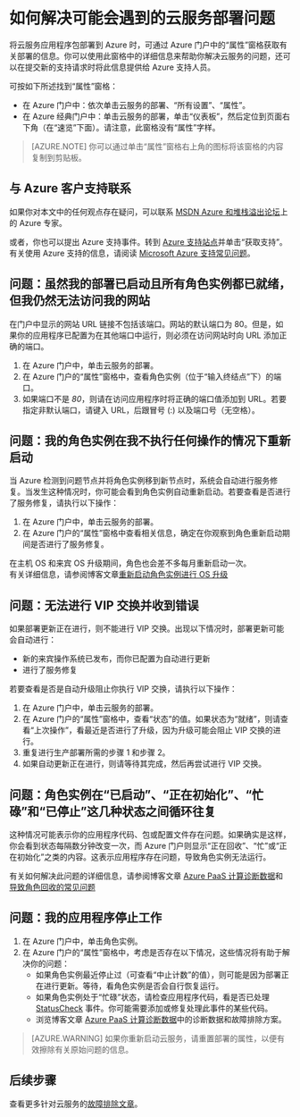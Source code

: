 <properties
 pageTitle="排查云服务部署问题 | Microsoft Azure"
 description="将云服务部署到 Azure 时，你可能会遇到几个常见问题。本文提供了部分问题的解决方案。"
   services="cloud-services"
   documentationCenter=""
   authors="dalechen"
   manager="msmets"
   editor=""
   tags="top-support-issue"/>
<tags
   ms.service="cloud-services"
   ms.date="01/07/2016"
   wacn.date="02/26/2016" />

# 如何解决可能会遇到的云服务部署问题

将云服务应用程序包部署到 Azure 时，可通过 Azure 门户中的“属性”窗格获取有关部署的信息。你可以使用此窗格中的详细信息来帮助你解决云服务的问题，还可以在提交新的支持请求时将此信息提供给 Azure 支持人员。

可按如下所述找到“属性”窗格：

* 在 Azure 门户中：依次单击云服务的部署、“所有设置”、“属性”。
* 在 Azure 经典门户中：单击云服务的部署，单击“仪表板”，然后定位到页面右下角（在“速览”下面）。请注意，此窗格没有“属性”字样。

> [AZURE.NOTE] 你可以通过单击“属性”窗格右上角的图标将该窗格的内容复制到剪贴板。

## 与 Azure 客户支持联系

如果你对本文中的任何观点存在疑问，可以联系 [MSDN Azure 和堆栈溢出论坛](/support/forums)上的 Azure 专家。

或者，你也可以提出 Azure 支持事件。转到 [Azure 支持站点](/support/contact)并单击“获取支持”。有关使用 Azure 支持的信息，请阅读 [Microsoft Azure 支持常见问题](/support/faq)。



## 问题：虽然我的部署已启动且所有角色实例都已就绪，但我仍然无法访问我的网站

在门户中显示的网站 URL 链接不包括该端口。网站的默认端口为 80。但是，如果你的应用程序已配置为在其他端口中运行，则必须在访问网站时向 URL 添加正确的端口。

1. 在 Azure 门户中，单击云服务的部署。
2. 在 Azure 门户的“属性”窗格中，查看角色实例（位于“输入终结点”下）的端口。
3. 如果端口不是 *80*，则请在访问应用程序时将正确的端口值添加到 URL。若要指定非默认端口，请键入 URL，后跟冒号 (:) 以及端口号（无空格）。

## 问题：我的角色实例在我不执行任何操作的情况下重新启动

当 Azure 检测到问题节点并将角色实例移到新节点时，系统会自动进行服务修复。当发生这种情况时，你可能会看到角色实例自动重新启动。若要查看是否进行了服务修复，请执行以下操作：

1. 在 Azure 门户中，单击云服务的部署。
2. 在 Azure 门户的“属性”窗格中查看相关信息，确定在你观察到角色重新启动期间是否进行了服务修复。

在主机 OS 和来宾 OS 升级期间，角色也会差不多每月重新启动一次。  
有关详细信息，请参阅博客文章[重新启动角色实例进行 OS 升级](http://blogs.msdn.com/b/kwill/archive/2012/09/19/role-instance-restarts-due-to-os-upgrades.aspx)

## 问题：无法进行 VIP 交换并收到错误

如果部署更新正在进行，则不能进行 VIP 交换。出现以下情况时，部署更新可能会自动进行：

* 新的来宾操作系统已发布，而你已配置为自动进行更新
* 进行了服务修复

若要查看是否是自动升级阻止你执行 VIP 交换，请执行以下操作：

1. 在 Azure 门户中，单击云服务的部署。
2. 在 Azure 门户的“属性”窗格中，查看“状态”的值。如果状态为“就绪”，则请查看“上次操作”，看最近是否进行了升级，因为升级可能会阻止 VIP 交换的进行。
3. 重复进行生产部署所需的步骤 1 和步骤 2。
4. 如果自动更新正在进行，则请等待其完成，然后再尝试进行 VIP 交换。

## 问题：角色实例在“已启动”、“正在初始化”、“忙碌”和“已停止”这几种状态之间循环往复

这种情况可能表示你的应用程序代码、包或配置文件存在问题。如果确实是这样，你会看到状态每隔数分钟改变一次，而 Azure 门户则显示“正在回收”、“忙”或“正在初始化”之类的内容。这表示应用程序存在问题，导致角色实例无法运行。

有关如何解决此问题的详细信息，请参阅博客文章 [Azure PaaS 计算诊断数据]和[导致角色回收的常见问题](/documentation/articles/cloud-services-troubleshoot-common-issues-which-cause-roles-recycle)

## 问题：我的应用程序停止工作

1. 在 Azure 门户中，单击角色实例。
2. 在 Azure 门户的“属性”窗格中，考虑是否存在以下情况，这些情况将有助于解决你的问题：
   * 如果角色实例最近停止过（可查看“中止计数”的值），则可能是因为部署正在进行更新。等待，看角色实例是否会自行恢复运行。
   * 如果角色实例处于“忙碌”状态，请检查应用程序代码，看是否已处理 [StatusCheck](https://msdn.microsoft.com/zh-cn/library/microsoft.windowsazure.serviceruntime.roleenvironment.statuscheck) 事件。你可能需要添加或修复处理此事件的某些代码。
   * 浏览博客文章 [Azure PaaS 计算诊断数据]中的诊断数据和故障排除方案。

>[AZURE.WARNING] 如果你重新启动云服务，请重置部署的属性，以便有效擦除有关原始问题的信息。

## 后续步骤

查看更多针对云服务的[故障排除文章](..\?tag=top-support-issue&service=cloud-services)。


[Azure PaaS 计算诊断数据]: http://blogs.msdn.com/b/kwill/archive/2013/08/09/windows-azure-paas-compute-diagnostics-data.aspx

<!---HONumber=Mooncake_0215_2016-->
